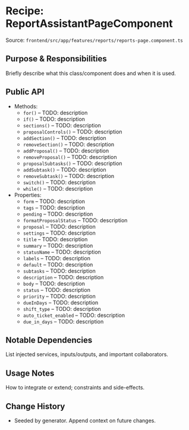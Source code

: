 # Recipe: ReportAssistantPageComponent

Source: `frontend/src/app/features/reports/reports-page.component.ts`

## Purpose & Responsibilities
Briefly describe what this class/component does and when it is used.

## Public API
- Methods:
  - `for()` – TODO: description
  - `if()` – TODO: description
  - `sections()` – TODO: description
  - `proposalControls()` – TODO: description
  - `addSection()` – TODO: description
  - `removeSection()` – TODO: description
  - `addProposal()` – TODO: description
  - `removeProposal()` – TODO: description
  - `proposalSubtasks()` – TODO: description
  - `addSubtask()` – TODO: description
  - `removeSubtask()` – TODO: description
  - `switch()` – TODO: description
  - `while()` – TODO: description
- Properties:
  - `form` – TODO: description
  - `tags` – TODO: description
  - `pending` – TODO: description
  - `formatProposalStatus` – TODO: description
  - `proposal` – TODO: description
  - `settings` – TODO: description
  - `title` – TODO: description
  - `summary` – TODO: description
  - `statusName` – TODO: description
  - `labels` – TODO: description
  - `default` – TODO: description
  - `subtasks` – TODO: description
  - `description` – TODO: description
  - `body` – TODO: description
  - `status` – TODO: description
  - `priority` – TODO: description
  - `dueInDays` – TODO: description
  - `shift_type` – TODO: description
  - `auto_ticket_enabled` – TODO: description
  - `due_in_days` – TODO: description

## Notable Dependencies
List injected services, inputs/outputs, and important collaborators.

## Usage Notes
How to integrate or extend; constraints and side-effects.

## Change History
- Seeded by generator. Append context on future changes.
